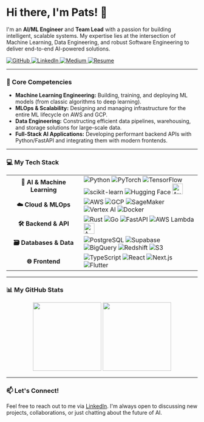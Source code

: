 # Hi there, I'm Pats! 👋

I'm an **AI/ML Engineer** and **Team Lead** with a passion for building intelligent, scalable systems. My expertise lies at the intersection of Machine Learning, Data Engineering, and robust Software Engineering to deliver end-to-end AI-powered solutions.

<p align="left">
  <a href="https://github.com/jplaulau14">
    <img src="https://img.shields.io/badge/GitHub-181717?style=for-the-badge&logo=github&logoColor=white" alt="GitHub">
  </a>
  <a href="https://www.linkedin.com/in/jplau14/">
    <img src="https://img.shields.io/badge/LinkedIn-0A66C2?style=for-the-badge&logo=linkedin&logoColor=white" alt="LinkedIn">
  </a>
  <a href="https://medium.com/@johnpatricklaurel14">
    <img src="https://img.shields.io/badge/Medium-000000?style=for-the-badge&logo=medium&logoColor=white" alt="Medium">
  </a>
  <a href="https://drive.google.com/file/d/1d0v_oFZ3cPRaUicVvmlldcZ1_HMj_1Vy/view?usp=sharing">
    <img src="https://img.shields.io/badge/View_My_Resume-EA4335?style=for-the-badge&logo=google-drive&logoColor=white" alt="Resume">
  </a>
</p>

---

### 🚀 Core Competencies

* **Machine Learning Engineering:** Building, training, and deploying ML models (from classic algorithms to deep learning).
* **MLOps & Scalability:** Designing and managing infrastructure for the entire ML lifecycle on AWS and GCP.
* **Data Engineering:** Constructing efficient data pipelines, warehousing, and storage solutions for large-scale data.
* **Full-Stack AI Applications:** Developing performant backend APIs with Python/FastAPI and integrating them with modern frontends.

---

### 💻 My Tech Stack

<table>
  <tr>
    <td align="center" width="180">
      <strong>🧠 AI & Machine Learning</strong>
    </td>
    <td>
      <img src="https://img.shields.io/badge/Python-3776AB?style=for-the-badge&logo=python&logoColor=white" alt="Python" />
      <img src="https://img.shields.io/badge/PyTorch-EE4C2C?style=for-the-badge&logo=pytorch&logoColor=white" alt="PyTorch" />
      <img src="https://img.shields.io/badge/TensorFlow-FF6F00?style=for-the-badge&logo=tensorflow&logoColor=white" alt="TensorFlow" />
      <img src="https://img.shields.io/badge/scikit--learn-F7931E?style=for-the-badge&logo=scikit-learn&logoColor=white" alt="scikit-learn" />
      <img src="https://img.shields.io/badge/Hugging_Face-FFD21E?style=for-the-badge&logo=huggingface&logoColor=black" alt="Hugging Face" />
      <a href="https://auto.gluon.ai/" target="_blank"><img src="https://raw.githubusercontent.com/awslabs/autogluon/master/docs/_static/autogluon_logo_text.png" alt="AutoGluon" height="28px" /></a>
    </td>
  </tr>
  <tr>
    <td align="center">
      <strong>☁️ Cloud & MLOps</strong>
    </td>
    <td>
      <img src="https://img.shields.io/badge/Amazon_AWS-232F3E?style=for-the-badge&logo=amazonaws&logoColor=white" alt="AWS" />
      <img src="https://img.shields.io/badge/Google_Cloud-4285F4?style=for-the-badge&logo=googlecloud&logoColor=white" alt="GCP" />
      <img src="https://img.shields.io/badge/Amazon_SageMaker-FF9900?style=for-the-badge&logo=amazonaws&logoColor=white" alt="SageMaker" />
      <img src="https://img.shields.io/badge/Vertex_AI-4285F4?style=for-the-badge&logo=googlecloud&logoColor=white" alt="Vertex AI" />
      <img src="https://img.shields.io/badge/Docker-2496ED?style=for-the-badge&logo=docker&logoColor=white" alt="Docker" />
    </td>
  </tr>
  <tr>
    <td align="center">
      <strong>🛠️ Backend & API</strong>
    </td>
    <td>
      <img src="https://img.shields.io/badge/Rust-000000?style=for-the-badge&logo=rust&logoColor=white" alt="Rust" />
      <img src="https://img.shields.io/badge/Go-00ADD8?style=for-the-badge&logo=go&logoColor=white" alt="Go" />
      <img src="https://img.shields.io/badge/FastAPI-009688?style=for-the-badge&logo=fastapi&logoColor=white" alt="FastAPI" />
      <img src="https://img.shields.io/badge/AWS_Lambda-FF9900?style=for-the-badge&logo=awslambda&logoColor=white" alt="AWS Lambda" />
      <a href="https://github.com/aws/chalice" target="_blank"><img src="https://raw.githubusercontent.com/aws/chalice/master/logo.png" alt="AWS Chalice" height="28px" /></a>
    </td>
  </tr>
  <tr>
    <td align="center">
      <strong>🗃️ Databases & Data</strong>
    </td>
    <td>
      <img src="https://img.shields.io/badge/PostgreSQL-4169E1?style=for-the-badge&logo=postgresql&logoColor=white" alt="PostgreSQL" />
      <img src="https://img.shields.io/badge/Supabase-3FCF8E?style=for-the-badge&logo=supabase&logoColor=white" alt="Supabase" />
      <img src="https://img.shields.io/badge/Google_BigQuery-4285F4?style=for-the-badge&logo=googlecloud&logoColor=white" alt="BigQuery" />
      <img src="https://img.shields.io/badge/Amazon_Redshift-FF9900?style=for-the-badge&logo=amazonaws&logoColor=white" alt="Redshift" />
      <img src="https://img.shields.io/badge/Amazon_S3-569A31?style=for-the-badge&logo=amazons3&logoColor=white" alt="S3" />
    </td>
  </tr>
  <tr>
    <td align="center">
      <strong>🌐 Frontend</strong>
    </td>
    <td>
      <img src="https://img.shields.io/badge/TypeScript-3178C6?style=for-the-badge&logo=typescript&logoColor=white" alt="TypeScript" />
      <img src="https://img.shields.io/badge/React-20232A?style=for-the-badge&logo=react&logoColor=61DAFB" alt="React" />
      <img src="https://img.shields.io/badge/Next.js-000000?style=for-the-badge&logo=nextdotjs&logoColor=white" alt="Next.js" />
      <img src="https://img.shields.io/badge/Flutter-02569B?style=for-the-badge&logo=flutter&logoColor=white" alt="Flutter" />
    </td>
  </tr>
</table>

---

### 📊 My GitHub Stats

<p align="center">
  <img height="180em" src="https://github-readme-stats.vercel.app/api?username=jplaulau14&show_icons=true&theme=tokyonight&include_all_commits=true&count_private=true"/>
  <img height="180em" src="https://github-readme-stats.vercel.app/api/top-langs/?username=jplaulau14&layout=compact&langs_count=8&theme=tokyonight&hide=jupyter%20notebook"/>
</p>

---

### 📫 Let's Connect!

Feel free to reach out to me via [LinkedIn](https://www.linkedin.com/in/jplau14/). I'm always open to discussing new projects, collaborations, or just chatting about the future of AI.

